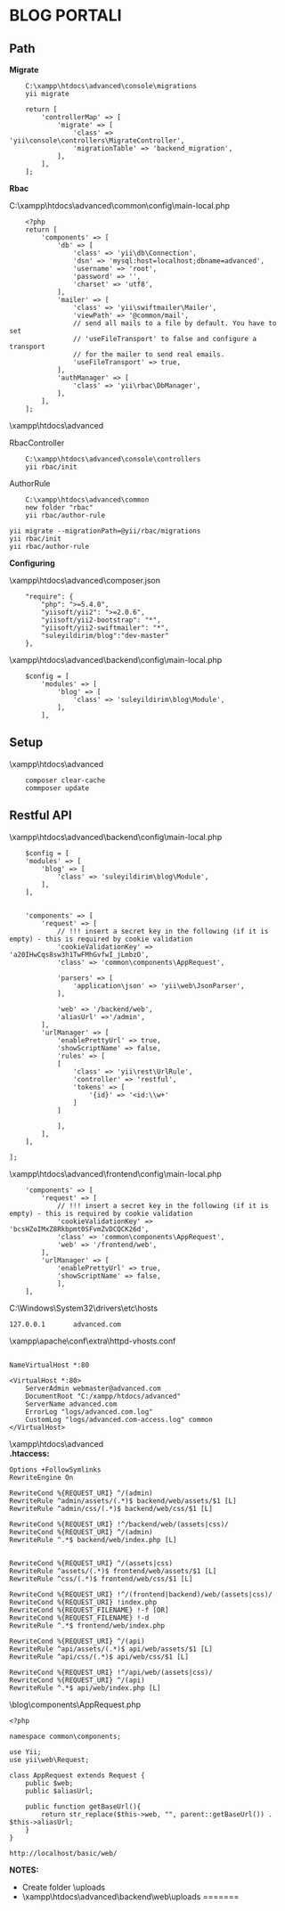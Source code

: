 BLOG PORTALI
============

Path
----


<b>Migrate</b>

```
	C:\xampp\htdocs\advanced\console\migrations
	yii migrate
```


```
	return [
		'controllerMap' => [
			'migrate' => [
				'class' => 'yii\console\controllers\MigrateController',
				'migrationTable' => 'backend_migration',
			],
		],
	];
```


<b>Rbac</b>



C:\xampp\htdocs\advanced\common\config\main-local.php
```
	<?php
	return [
		'components' => [
			'db' => [
				'class' => 'yii\db\Connection',
				'dsn' => 'mysql:host=localhost;dbname=advanced',
				'username' => 'root',
				'password' => '',
				'charset' => 'utf8',
			],
			'mailer' => [
				'class' => 'yii\swiftmailer\Mailer',
				'viewPath' => '@common/mail',
				// send all mails to a file by default. You have to set
				// 'useFileTransport' to false and configure a transport
				// for the mailer to send real emails.
				'useFileTransport' => true,
			],
			'authManager' => [
				'class' => 'yii\rbac\DbManager',
			],
		],
	];
```

\xampp\htdocs\advanced

RbacController 

```
	C:\xampp\htdocs\advanced\console\controllers
	yii rbac/init

```

AuthorRule

```
	C:\xampp\htdocs\advanced\common
	new folder "rbac"
	yii rbac/author-rule

```

```
yii migrate --migrationPath=@yii/rbac/migrations
yii rbac/init
yii rbac/author-rule

```

<b>Configuring</b>

\xampp\htdocs\advanced\composer.json

```
	"require": {
        "php": ">=5.4.0",
		"yiisoft/yii2": ">=2.0.6",
		"yiisoft/yii2-bootstrap": "*",
		"yiisoft/yii2-swiftmailer": "*",
		"suleyildirim/blog":"dev-master"
    },
```


\xampp\htdocs\advanced\backend\config\main-local.php

```	
	$config = [
		'modules' => [
			'blog' => [
				'class' => 'suleyildirim\blog\Module',
			],
		],
```


Setup
-----

\xampp\htdocs\advanced
```
	composer clear-cache
	commposer update
```

Restful API
-----------

\xampp\htdocs\advanced\backend\config\main-local.php

```	
	$config = [
    'modules' => [
        'blog' => [
            'class' => 'suleyildirim\blog\Module',
        ],
    ],
	

    'components' => [
        'request' => [
            // !!! insert a secret key in the following (if it is empty) - this is required by cookie validation
            'cookieValidationKey' => 'a20IHwCqs8sw3h1TwFMhGvfwI_jLmbzO',
            'class' => 'common\components\AppRequest',

            'parsers' => [
                'application\json' => 'yii\web\JsonParser',
            ],

            'web' => '/backend/web',
            'aliasUrl' =>'/admin',
        ],
        'urlManager' => [
            'enablePrettyUrl' => true,
            'showScriptName' => false,
            'rules' => [
            [
                'class' => 'yii\rest\UrlRule',
                'controller' => 'restful',
                'tokens' => [
                    '{id}' => '<id:\\w+'
                ]
            ]

            ],
        ],
    ],
    
];
```

\xampp\htdocs\advanced\frontend\config\main-local.php

```	
	'components' => [
        'request' => [
            // !!! insert a secret key in the following (if it is empty) - this is required by cookie validation
            'cookieValidationKey' => 'bcsHZoIMxZ8Rkbpmt0SFvmZvDCQCK26d',
            'class' => 'common\components\AppRequest',
            'web' => '/frontend/web',
        ],
        'urlManager' => [
            'enablePrettyUrl' => true,
            'showScriptName' => false,
            ],
    ],
```
C:\Windows\System32\drivers\etc\hosts


```
127.0.0.1       advanced.com
```

\xampp\apache\conf\extra\httpd-vhosts.conf

```

NameVirtualHost *:80

<VirtualHost *:80>
    ServerAdmin webmaster@advanced.com
    DocumentRoot "C:/xampp/htdocs/advanced"
    ServerName advanced.com
    ErrorLog "logs/advanced.com.log"
    CustomLog "logs/advanced.com-access.log" common
</VirtualHost>

```


\xampp\htdocs\advanced\
**.htaccess:**

```
Options +FollowSymlinks
RewriteEngine On

RewriteCond %{REQUEST_URI} ^/(admin)
RewriteRule ^admin/assets/(.*)$ backend/web/assets/$1 [L]
RewriteRule ^admin/css/(.*)$ backend/web/css/$1 [L]

RewriteCond %{REQUEST_URI} !^/backend/web/(assets|css)/
RewriteCond %{REQUEST_URI} ^/(admin)
RewriteRule ^.*$ backend/web/index.php [L]


RewriteCond %{REQUEST_URI} ^/(assets|css)
RewriteRule ^assets/(.*)$ frontend/web/assets/$1 [L]
RewriteRule ^css/(.*)$ frontend/web/css/$1 [L]

RewriteCond %{REQUEST_URI} !^/(frontend|backend)/web/(assets|css)/
RewriteCond %{REQUEST_URI} !index.php
RewriteCond %{REQUEST_FILENAME} !-f [OR]
RewriteCond %{REQUEST_FILENAME} !-d
RewriteRule ^.*$ frontend/web/index.php

RewriteCond %{REQUEST_URI} ^/(api)
RewriteRule ^api/assets/(.*)$ api/web/assets/$1 [L]
RewriteRule ^api/css/(.*)$ api/web/css/$1 [L]

RewriteCond %{REQUEST_URI} !^/api/web/(assets|css)/
RewriteCond %{REQUEST_URI} ^/(api)
RewriteRule ^.*$ api/web/index.php [L]
```

\blog\components\AppRequest.php

```
<?php

namespace common\components;

use Yii;
use yii\web\Request;

class AppRequest extends Request {
    public $web;
    public $aliasUrl;

    public function getBaseUrl(){ 	
        return str_replace($this->web, "", parent::getBaseUrl()) . $this->aliasUrl;
    }
}
```

~~~
http://localhost/basic/web/
~~~


**NOTES:**
- Create folder \uploads 
- \xampp\htdocs\advanced\backend\web\uploads
=======


